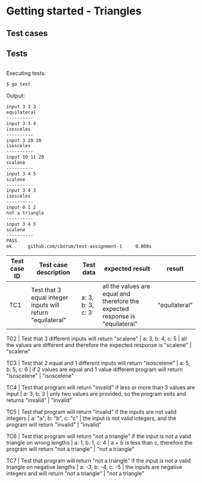 # Getting started - Triangles
## Test cases


## Tests
```bash

```

Executing tests:
```bash
$ go test
```
Output:
```bash
input 3 3 3
equilateral
----------
input 3 3 4
isosceles
----------
input 3 20 20
isosceles
----------
input 10 11 20
scalene
----------
input 3 4 5
scalene
----------
input 3 4 3
isosceles
----------
input 0 1 2
not a triangle
----------
input 3 4 5
scalene
----------
PASS
ok      github.com/cborum/test-assignment-1     0.008s
```

Test case ID | Test case description | Test data | expected result | result
--- | --- | --- | --- | ---
TC1 | Test that 3 equal integer inputs will return "equilateral" | a: 3, b: 3, c: 3 | all the values are equal and therefore the expected response is "equilateral" | "equilateral"

TC2 | Test that 3 different inputs will return "scalene" | a: 3, b: 4, c: 5 | all the values are different and therefore the expected response is "scalene" | "scalene"

TC3 | Test that 2 equal and 1 different inputs will return "isoscelene" | a: 5, b: 5, c: 6 | if 2 values are equal and 1 value different program will return "isoscelene" | "isoscelene"

TC4 | Test that program will return "invalid" if less or more than 3 values are input | a: 3, b: 3 | only two values are provided, so the program exits and returns "invalid" | "invalid"

TC5 | Test that program will return "invalid" if the inputs are not valid integers | a: "a", b: "b", c: "c" | the input is not valid integers, and the program will return "invalid" | "invalid"

TC6 | Test that program will return "not a triangle" if the input is not a valid triangle on wrong lengths | a: 1, b: 1, c: 4 | a + b is less than c, therefore the program will return "not a triangle" | "not a triangle"

TC7 | Test that program will return "not a triangle" if the input is not a valid triangle on negative lengths | a: -3, b: -4, c: -5 | the inputs are negative integers and will return "not a triangle" | "not a triangle"